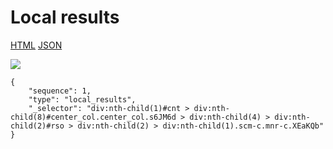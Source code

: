 # Local results

[HTML](https://ascentkorea-docs.github.io/mobile/features/local\_results/sample.html) [JSON](https://ascentkorea-docs.github.io/mobile/features/local\_results/sample.json)

![](https://lh5.googleusercontent.com/DrLsHK-5U-792n9b22NdsAPWFc3SI7n4a0GPess4AsnT6femDMcycrDFTJqHstFhtm772jIYTPw6-GC0yJdRBTQVtIqPzgqLq8FGUSLXl7f01Ldam2zREv8auiwZY\_A71B2-ImE)

```
{
    "sequence": 1,
    "type": "local_results",
    "_selector": "div:nth-child(1)#cnt > div:nth-child(8)#center_col.center_col.s6JM6d > div:nth-child(4) > div:nth-child(2)#rso > div:nth-child(2) > div:nth-child(1).scm-c.mnr-c.XEaKQb"
}
```

